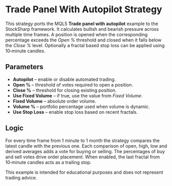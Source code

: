 # Trade Panel With Autopilot Strategy

This strategy ports the MQL5 **Trade panel with autopilot** example to the StockSharp framework.
It calculates bullish and bearish pressure across multiple time frames. A position is opened when the corresponding percentage exceeds the *Open %* threshold and closed when it falls below the *Close %* level. Optionally a fractal based stop loss can be applied using 10‑minute candles.

## Parameters

- **Autopilot** – enable or disable automated trading.
- **Open %** – threshold of votes required to open a position.
- **Close %** – threshold for closing existing position.
- **Use Fixed Volume** – if true, use the value from *Fixed Volume*.
- **Fixed Volume** – absolute order volume.
- **Volume %** – portfolio percentage used when volume is dynamic.
- **Use Stop Loss** – enable stop loss based on recent fractals.

## Logic

For every time frame from 1 minute to 1 month the strategy compares the latest candle with the previous one. Each comparison of open, high, low and derived averages adds a vote for buying or selling. The percentages of buy and sell votes drive order placement. When enabled, the last fractal from 10‑minute candles acts as a trailing stop.

This example is intended for educational purposes and does not represent trading advice.
